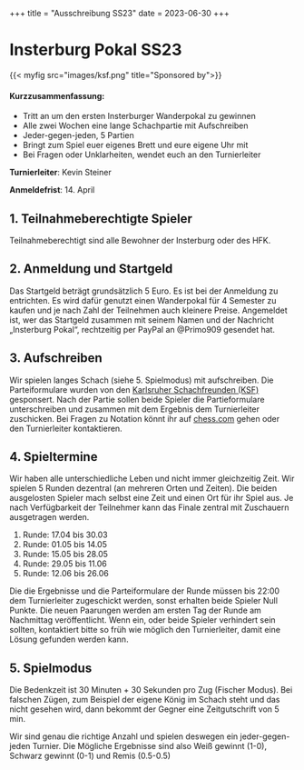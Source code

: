 +++
title = "Ausschreibung SS23"
date = 2023-06-30
+++

# Insterburg Pokal SS23 

{{< myfig src="images/ksf.png" title="Sponsored by">}}


#### Kurzzusammenfassung:

* Tritt an um den ersten Insterburger Wanderpokal zu gewinnen
* Alle zwei Wochen eine lange Schachpartie mit Aufschreiben
* Jeder-gegen-jeden, 5 Partien
* Bringt zum Spiel euer eigenes Brett und eure eigene Uhr mit
* Bei Fragen oder Unklarheiten, wendet euch an den Turnierleiter

**Turnierleiter**: Kevin Steiner 

**Anmeldefrist**: 14. April


## 1. Teilnahmeberechtigte Spieler
Teilnahmeberechtigt sind alle Bewohner der Insterburg oder des HFK.

## 2. Anmeldung und Startgeld
Das Startgeld beträgt grundsätzlich 5 Euro. Es ist bei der Anmeldung zu entrichten. Es wird dafür genutzt einen Wanderpokal für 4 Semester zu kaufen und je nach Zahl der Teilnehmen auch kleinere Preise. Angemeldet ist, wer das Startgeld zusammen mit seinem Namen und der Nachricht „Insterburg Pokal“, rechtzeitig per PayPal an @Primo909 gesendet hat.

## 3. Aufschreiben
Wir spielen langes Schach (siehe 5. Spielmodus) mit aufschreiben. Die Parteiformulare wurden von den [Karlsruher Schachfreunden (KSF)](https://www.ksf1853.de/) gesponsert. Nach der Partie sollen beide Spieler die Partieformulare unterschreiben und zusammen mit dem Ergebnis dem Turnierleiter zuschicken. Bei Fragen zu Notation könnt ihr auf [chess.com](https://www.chess.com/de/terms/schach-notation#readalgebraic) gehen oder den Turnierleiter kontaktieren.

## 4. Spieltermine
Wir haben alle unterschiedliche Leben und nicht immer gleichzeitig Zeit. Wir spielen 5 Runden dezentral (an mehreren Orten und Zeiten). Die beiden ausgelosten Spieler mach selbst eine Zeit und einen Ort für ihr Spiel aus. Je nach Verfügbarkeit der Teilnehmer kann das Finale zentral mit Zuschauern ausgetragen werden.

1. Runde: 17.04 bis 30.03
2. Runde: 01.05 bis 14.05
3. Runde: 15.05 bis 28.05
4. Runde: 29.05 bis 11.06
5. Runde: 12.06 bis 26.06

Die die Ergebnisse und die Parteiformulare der Runde müssen bis 22:00 dem Turnierleiter zugeschickt werden, sonst erhalten beide Spieler Null Punkte. Die neuen Paarungen werden am ersten Tag der Runde am Nachmittag veröffentlicht. Wenn ein, oder beide Spieler verhindert sein sollten, kontaktiert bitte so früh wie möglich den Turnierleiter, damit eine Lösung gefunden werden kann.

## 5. Spielmodus
Die Bedenkzeit ist 30 Minuten + 30 Sekunden pro Zug (Fischer Modus). Bei falschen Zügen, zum Beispiel der eigene König im Schach steht und das nicht gesehen wird, dann bekommt der Gegner eine Zeitgutschrift von 5 min.

Wir sind genau die richtige Anzahl und spielen deswegen ein jeder-gegen-jeden Turnier. Die Mögliche Ergebnisse sind also Weiß gewinnt (1-0), Schwarz gewinnt (0-1) und Remis (0.5-0.5)





